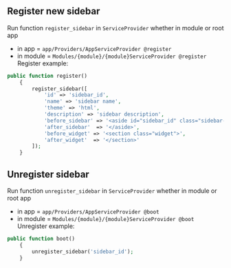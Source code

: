 ## Register new sidebar

Run function `register_sidebar` in `ServiceProvider` whether in module or root app
- in app = `app/Providers/AppServiceProvider @register`
- in module = `Modules/{module}/{module}ServiceProvider @register`
Register example: 

```php
public function register()
    {
        register_sidebar([
            'id' => 'sidebar_id',
            'name' => 'sidebar name',
            'theme' => 'html',
            'description' => 'sidebar description',
            'before_sidebar' => '<aside id="sidebar_id" class="sidebar-class">',
            'after_sidebar'  => '</aside>',
            'before_widget' => '<section class="widget">',
            'after_widget'  => '</section>'
        ]);
    }
```


## Unregister sidebar

Run function `unregister_sidebar` in `ServiceProvider` whether in module or root app
- in app = `app/Providers/AppServiceProvider @boot`
- in module = `Modules/{module}/{module}ServiceProvider @boot`
Unregister example: 

```php
public function boot()
    {
        unregister_sidebar('sidebar_id');
    }
```